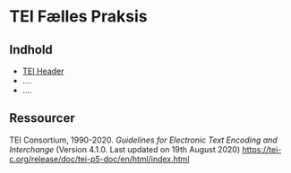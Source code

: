# TEI Fælles Praksis

## Indhold 

* [TEI Header](sections/tei-header.md)
* ....
* ....

## Ressourcer 

TEI Consortium, 1990-2020. _Guidelines for Electronic Text Encoding and
Interchange_ (Version 4.1.0. Last updated on 19th August 2020)
https://tei-c.org/release/doc/tei-p5-doc/en/html/index.html
